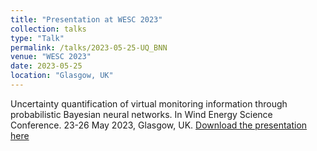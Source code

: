 ```yaml
---
title: "Presentation at WESC 2023"
collection: talks
type: "Talk"
permalink: /talks/2023-05-25-UQ_BNN
venue: "WESC 2023"
date: 2023-05-25
location: "Glasgow, UK"
---
```

Uncertainty quantification of virtual monitoring information through probabilistic Bayesian neural networks.
In Wind Energy Science Conference. 23-26 May 2023, Glasgow, UK. 
[Download the presentation here](https://Nandarhline.github.io/files/WESC2023_NandarHlaing.pdf)
